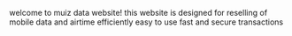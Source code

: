 welcome to muiz data website!
this website is designed for reselling of mobile data and airtime efficiently
easy to use 
fast and secure transactions 
